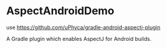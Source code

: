 # AspectAndroidDemo

use https://github.com/uPhyca/gradle-android-aspectj-plugin

A Gradle plugin which enables AspectJ for Android builds.